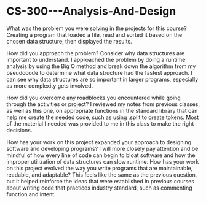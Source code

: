 # CS-300---Analysis-And-Design

What was the problem you were solving in the projects for this course?
  Creating a program that loaded a file, read and sorted it based on the chosen data structure, then displayed the results.
  
How did you approach the problem? Consider why data structures are important to understand.
  I approached the problem by doing a runtime analysis by using the Big O method and break down the algorithm from my pseudocode to determine what data structure had   the fastest approach. I can see why data structures are so important in larger programs, especially as more complexity gets involved. 
  
How did you overcome any roadblocks you encountered while going through the activities or project?
  I reviewed my notes from previous classes, as well as this one, on appropriate functions in the standard library that can help me create the needed code, such as     using .split to create tokens. Most of the material I needed was provided to me in this class to make the right decisions.
  
How has your work on this project expanded your approach to designing software and developing programs?
  I will more closely pay attention and be mindful of how every line of code can begin to bloat software and how the improper utilization of data structures can slow   runtime.
How has your work on this project evolved the way you write programs that are maintainable, readable, and adaptable?
  This feels like the same as the previous question, but it helped reinforce the ideas that were established in previous courses about writing code that practices       industry standard, such as commenting function and intent.
